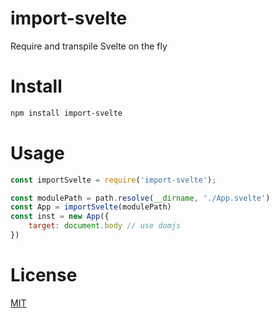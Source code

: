 # import-svelte

Require and transpile Svelte on the fly

# Install

```bash
npm install import-svelte
```

# Usage

```js
const importSvelte = require('import-svelte');

const modulePath = path.resolve(__dirname, './App.svelte')
const App = importSvelte(modulePath)
const inst = new App({
    target: document.body // use domjs
})
```

# License

[MIT](./LICENSE)
